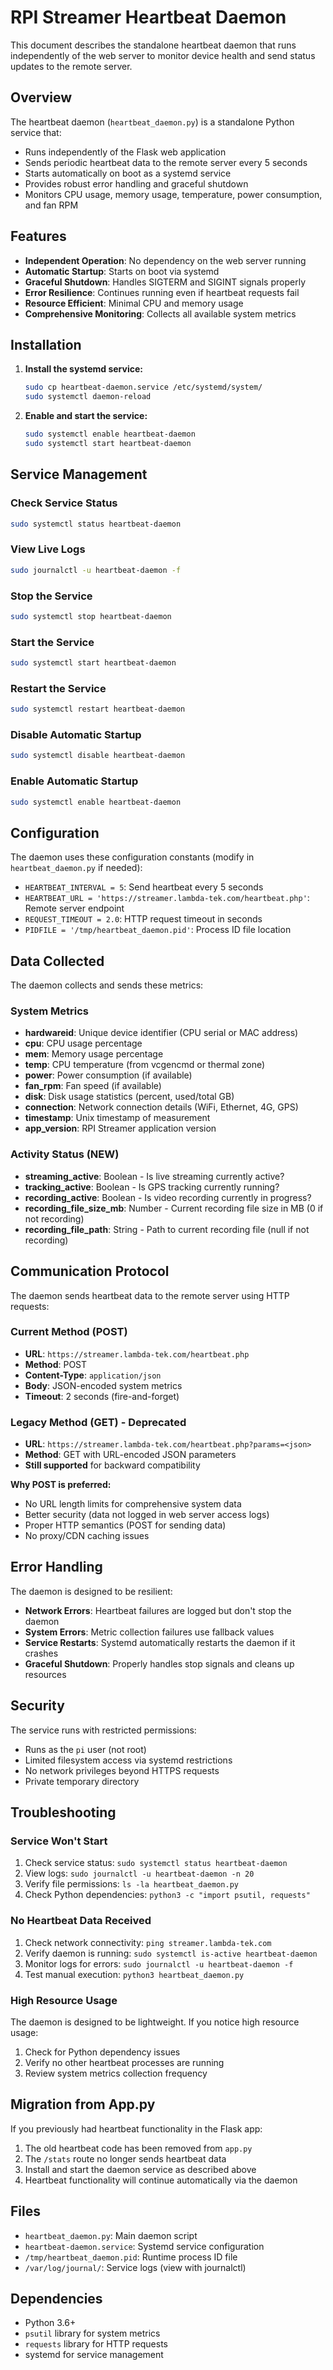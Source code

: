 # RPI Streamer Heartbeat Daemon

This document describes the standalone heartbeat daemon that runs independently of the web server to monitor device health and send status updates to the remote server.

## Overview

The heartbeat daemon (`heartbeat_daemon.py`) is a standalone Python service that:

- Runs independently of the Flask web application
- Sends periodic heartbeat data to the remote server every 5 seconds
- Starts automatically on boot as a systemd service
- Provides robust error handling and graceful shutdown
- Monitors CPU usage, memory usage, temperature, power consumption, and fan RPM

## Features

- **Independent Operation**: No dependency on the web server running
- **Automatic Startup**: Starts on boot via systemd
- **Graceful Shutdown**: Handles SIGTERM and SIGINT signals properly
- **Error Resilience**: Continues running even if heartbeat requests fail
- **Resource Efficient**: Minimal CPU and memory usage
- **Comprehensive Monitoring**: Collects all available system metrics

## Installation

1. **Install the systemd service:**
   ```bash
   sudo cp heartbeat-daemon.service /etc/systemd/system/
   sudo systemctl daemon-reload
   ```

2. **Enable and start the service:**
   ```bash
   sudo systemctl enable heartbeat-daemon
   sudo systemctl start heartbeat-daemon
   ```

## Service Management

### Check Service Status
```bash
sudo systemctl status heartbeat-daemon
```

### View Live Logs
```bash
sudo journalctl -u heartbeat-daemon -f
```

### Stop the Service
```bash
sudo systemctl stop heartbeat-daemon
```

### Start the Service
```bash
sudo systemctl start heartbeat-daemon
```

### Restart the Service
```bash
sudo systemctl restart heartbeat-daemon
```

### Disable Automatic Startup
```bash
sudo systemctl disable heartbeat-daemon
```

### Enable Automatic Startup
```bash
sudo systemctl enable heartbeat-daemon
```

## Configuration

The daemon uses these configuration constants (modify in `heartbeat_daemon.py` if needed):

- `HEARTBEAT_INTERVAL = 5`: Send heartbeat every 5 seconds
- `HEARTBEAT_URL = 'https://streamer.lambda-tek.com/heartbeat.php'`: Remote server endpoint
- `REQUEST_TIMEOUT = 2.0`: HTTP request timeout in seconds
- `PIDFILE = '/tmp/heartbeat_daemon.pid'`: Process ID file location

## Data Collected

The daemon collects and sends these metrics:

### System Metrics
- **hardwareid**: Unique device identifier (CPU serial or MAC address)
- **cpu**: CPU usage percentage
- **mem**: Memory usage percentage  
- **temp**: CPU temperature (from vcgencmd or thermal zone)
- **power**: Power consumption (if available)
- **fan_rpm**: Fan speed (if available)
- **disk**: Disk usage statistics (percent, used/total GB)
- **connection**: Network connection details (WiFi, Ethernet, 4G, GPS)
- **timestamp**: Unix timestamp of measurement
- **app_version**: RPI Streamer application version

### Activity Status (NEW)
- **streaming_active**: Boolean - Is live streaming currently active?
- **tracking_active**: Boolean - Is GPS tracking currently running?
- **recording_active**: Boolean - Is video recording currently in progress?
- **recording_file_size_mb**: Number - Current recording file size in MB (0 if not recording)
- **recording_file_path**: String - Path to current recording file (null if not recording)

## Communication Protocol

The daemon sends heartbeat data to the remote server using HTTP requests:

### Current Method (POST)
- **URL**: `https://streamer.lambda-tek.com/heartbeat.php`
- **Method**: POST
- **Content-Type**: `application/json`
- **Body**: JSON-encoded system metrics
- **Timeout**: 2 seconds (fire-and-forget)

### Legacy Method (GET) - Deprecated
- **URL**: `https://streamer.lambda-tek.com/heartbeat.php?params=<json>`
- **Method**: GET with URL-encoded JSON parameters
- **Still supported** for backward compatibility

**Why POST is preferred:**
- No URL length limits for comprehensive system data
- Better security (data not logged in web server access logs)
- Proper HTTP semantics (POST for sending data)
- No proxy/CDN caching issues

## Error Handling

The daemon is designed to be resilient:

- **Network Errors**: Heartbeat failures are logged but don't stop the daemon
- **System Errors**: Metric collection failures use fallback values
- **Service Restarts**: Systemd automatically restarts the daemon if it crashes
- **Graceful Shutdown**: Properly handles stop signals and cleans up resources

## Security

The service runs with restricted permissions:

- Runs as the `pi` user (not root)
- Limited filesystem access via systemd restrictions
- No network privileges beyond HTTPS requests
- Private temporary directory

## Troubleshooting

### Service Won't Start
1. Check service status: `sudo systemctl status heartbeat-daemon`
2. View logs: `sudo journalctl -u heartbeat-daemon -n 20`
3. Verify file permissions: `ls -la heartbeat_daemon.py`
4. Check Python dependencies: `python3 -c "import psutil, requests"`

### No Heartbeat Data Received
1. Check network connectivity: `ping streamer.lambda-tek.com`
2. Verify daemon is running: `sudo systemctl is-active heartbeat-daemon`
3. Monitor logs for errors: `sudo journalctl -u heartbeat-daemon -f`
4. Test manual execution: `python3 heartbeat_daemon.py`

### High Resource Usage
The daemon is designed to be lightweight. If you notice high resource usage:
1. Check for Python dependency issues
2. Verify no other heartbeat processes are running
3. Review system metrics collection frequency

## Migration from App.py

If you previously had heartbeat functionality in the Flask app:

1. The old heartbeat code has been removed from `app.py`
2. The `/stats` route no longer sends heartbeat data
3. Install and start the daemon service as described above
4. Heartbeat functionality will continue automatically via the daemon

## Files

- `heartbeat_daemon.py`: Main daemon script
- `heartbeat-daemon.service`: Systemd service configuration
- `/tmp/heartbeat_daemon.pid`: Runtime process ID file
- `/var/log/journal/`: Service logs (view with journalctl)

## Dependencies

- Python 3.6+
- `psutil` library for system metrics
- `requests` library for HTTP requests
- systemd for service management
